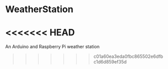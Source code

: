 # WeatherStation
<<<<<<< HEAD
=======
An Arduino and Raspberry Pi weather station
>>>>>>> c01a60ea3eda0fbc865502e6dfbc1d6d859ef35d
